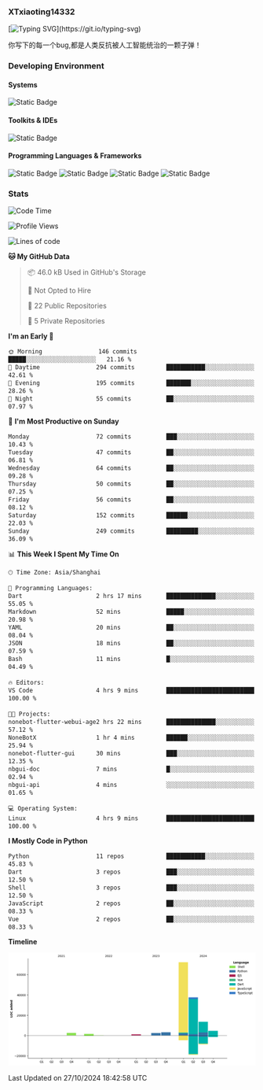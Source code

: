 ### XTxiaoting14332

[![Typing SVG](https://readme-typing-svg.herokuapp.com?font=JetBrians+Mono&pause=1000&random=false&width=435&lines=Hello+World!)](https://git.io/typing-svg)

你写下的每一个bug,都是人类反抗被人工智能统治的一颗子弹！

### Developing Environment

#### Systems

![Static Badge](https://img.shields.io/badge/Ubuntu-%20?style=flat-square&logo=ubuntu&logoColor=white&color=E34F26)

#### Toolkits & IDEs

![Static Badge](https://img.shields.io/badge/Visual%20Studio%20Code-%20?style=flat-square&logo=visualstudiocode&logoColor=white&color=blue)

#### Programming Languages & Frameworks

![Static Badge](https://img.shields.io/badge/Dart-%20?style=flat-square&logo=dart&logoColor=white&color=0175C2)
![Static Badge](https://img.shields.io/badge/Flutter-%20?style=flat-square&logo=flutter&logoColor=white&color=02569B)
![Static Badge](https://img.shields.io/badge/Python-%20?style=flat-square&logo=python&logoColor=white&color=E7A781)
![Static Badge](https://img.shields.io/badge/Bash%20Shell-%20?style=flat-square&logo=shell&logoColor=white&color=49D868)

### Stats

<!--START_SECTION:waka-->
![Code Time](http://img.shields.io/badge/Code%20Time-151%20hrs%205%20mins-blue)

![Profile Views](http://img.shields.io/badge/Profile%20Views-0-blue)

![Lines of code](https://img.shields.io/badge/From%20Hello%20World%20I%27ve%20Written-138.4%20thousand%20lines%20of%20code-blue)

**🐱 My GitHub Data** 

> 📦 46.0 kB Used in GitHub's Storage 
 > 
> 🚫 Not Opted to Hire
 > 
> 📜 22 Public Repositories 
 > 
> 🔑 5 Private Repositories 
 > 
**I'm an Early 🐤** 

```text
🌞 Morning                146 commits         █████░░░░░░░░░░░░░░░░░░░░   21.16 % 
🌆 Daytime                294 commits         ███████████░░░░░░░░░░░░░░   42.61 % 
🌃 Evening                195 commits         ███████░░░░░░░░░░░░░░░░░░   28.26 % 
🌙 Night                  55 commits          ██░░░░░░░░░░░░░░░░░░░░░░░   07.97 % 
```
📅 **I'm Most Productive on Sunday** 

```text
Monday                   72 commits          ███░░░░░░░░░░░░░░░░░░░░░░   10.43 % 
Tuesday                  47 commits          ██░░░░░░░░░░░░░░░░░░░░░░░   06.81 % 
Wednesday                64 commits          ██░░░░░░░░░░░░░░░░░░░░░░░   09.28 % 
Thursday                 50 commits          ██░░░░░░░░░░░░░░░░░░░░░░░   07.25 % 
Friday                   56 commits          ██░░░░░░░░░░░░░░░░░░░░░░░   08.12 % 
Saturday                 152 commits         ██████░░░░░░░░░░░░░░░░░░░   22.03 % 
Sunday                   249 commits         █████████░░░░░░░░░░░░░░░░   36.09 % 
```


📊 **This Week I Spent My Time On** 

```text
🕑︎ Time Zone: Asia/Shanghai

💬 Programming Languages: 
Dart                     2 hrs 17 mins       ██████████████░░░░░░░░░░░   55.05 % 
Markdown                 52 mins             █████░░░░░░░░░░░░░░░░░░░░   20.98 % 
YAML                     20 mins             ██░░░░░░░░░░░░░░░░░░░░░░░   08.04 % 
JSON                     18 mins             ██░░░░░░░░░░░░░░░░░░░░░░░   07.59 % 
Bash                     11 mins             █░░░░░░░░░░░░░░░░░░░░░░░░   04.49 % 

🔥 Editors: 
VS Code                  4 hrs 9 mins        █████████████████████████   100.00 % 

🐱‍💻 Projects: 
nonebot-flutter-webui-age2 hrs 22 mins       ██████████████░░░░░░░░░░░   57.12 % 
NoneBotX                 1 hr 4 mins         ██████░░░░░░░░░░░░░░░░░░░   25.94 % 
nonebot-flutter-gui      30 mins             ███░░░░░░░░░░░░░░░░░░░░░░   12.35 % 
nbgui-doc                7 mins              █░░░░░░░░░░░░░░░░░░░░░░░░   02.94 % 
nbgui-api                4 mins              ░░░░░░░░░░░░░░░░░░░░░░░░░   01.65 % 

💻 Operating System: 
Linux                    4 hrs 9 mins        █████████████████████████   100.00 % 
```

**I Mostly Code in Python** 

```text
Python                   11 repos            ███████████░░░░░░░░░░░░░░   45.83 % 
Dart                     3 repos             ███░░░░░░░░░░░░░░░░░░░░░░   12.50 % 
Shell                    3 repos             ███░░░░░░░░░░░░░░░░░░░░░░   12.50 % 
JavaScript               2 repos             ██░░░░░░░░░░░░░░░░░░░░░░░   08.33 % 
Vue                      2 repos             ██░░░░░░░░░░░░░░░░░░░░░░░   08.33 % 
```



**Timeline**

![Lines of Code chart](https://raw.githubusercontent.com/XTxiaoting14332/XTxiaoting14332/main/assets/bar_graph.png)


 Last Updated on 27/10/2024 18:42:58 UTC
<!--END_SECTION:waka-->